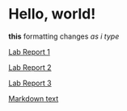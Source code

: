 # Hello, world!
**this** formatting changes *as i type*

[Lab Report 1](https://jaevent.github.io/cse15l-lab-reports/lab-report-1-week-0)

[Lab Report 2](https://jaevent.github.io/cse15l-lab-reports/lab-report-2-week-1)

[Lab Report 3](https://jaevent.github.io/cse15l-lab-reports/lab-report-3)

[Markdown text](https://jaevent.github.io/cse15l-lab-reports/markdown)
